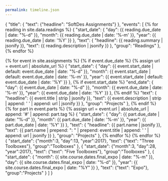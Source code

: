 ```yaml
---
permalink: timeline.json
---
```


{
  "title": {
    "text": {"headline": "SoftDes Assignments"}
  },
  "events": [
  {% for reading in site.data.readings %}
    {
      "start_date": {
        "day": {{ reading.due_date | date: "%-d" }},
        "month": {{ reading.due_date | date: '%-m' }},
        "year": {{ reading.due_date | date: '%Y' }}
      },
      "text": {
        "headline": {{ reading.summary | jsonify }},
        "text": {{ reading.description | jsonify }}
      },
      "group": "Readings"
    },
  {% endfor %}

  {% for event in site.assignments %}
  {% if event.due_date %}
    {% assign url = event.url | absolute_url %}
    {
      "start_date": {
        "day": {{ event.start_date | default: event.due_date | date: "%-d" }},
        "month": {{ event.start_date | default: event.due_date | date: '%-m' }},
        "year": {{ event.start_date | default: event.due_date | date: '%Y' }}
      },
      {% if event.start_date %}
      "end_date": {
        "day": {{ event.due_date | date: "%-d" }},
        "month": {{ event.due_date | date: '%-m' }},
        "year": {{ event.due_date | date: '%Y' }}
      },
      {% endif %}
      "text": {
        "headline": {{ event.title | strip | jsonify }},
        "text": {{ event.description | strip | append: ' ' | append: url | jsonify }}
      },
      "group": "Projects"
    },
  {% endif %}
  {% for part in event.parts %}
    {% assign url = event.url | absolute_url | append: '#' | append: part.tag %}
    {
      "start_date": {
        "day": {{ part.due_date | date: "%-d" }},
        "month": {{ part.due_date | date: '%-m' }},
        "year": {{ part.due_date | date: '%Y' }}
      },
      "text": {
        "headline": {{ part.name | jsonify }},
        "text": {{ part.name | prepend: ": " | prepend: event.title | append: ' ' | append: url | jsonify }}
      },
      "group": "Projects"
    },
  {% endfor %}
  {% endfor %}
  { "start_date": {"month":3, "day":13, "year":2017},
    "text": {"text": "Three Toolboxes"}, "group":"Toolboxes" },
  { "start_date": {"month":3, "day":28, "year":2017},
    "text": {"text": "Five Toolboxes"}, "group":"Toolboxes" },
  { "start_date": {
    "month": {{ site.course.dates.final_expo | date: "%-m" }},
    "day": {{ site.course.dates.final_expo | date: "%-d" }},
    "year": {{ site.course.dates.final_expo | date: "%Y" }}
    }, "text": {"text": "Expo"}, "group":"Projects" }
  ]
}
